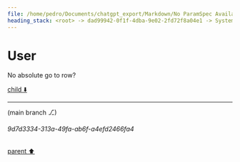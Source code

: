 ```yaml
---
file: /home/pedro/Documents/chatgpt_export/Markdown/No ParamSpec Available.md
heading_stack: <root> -> dad99942-0f1f-4dba-9e02-2fd72f8a04e1 -> System -> 958b6e43-778f-4c79-88fc-d066a7cf90df -> System -> aaa2e994-c802-4cf3-842c-5533a1176f22 -> User -> 9f0c2854-2b94-4ff5-a675-13553ec0e0e8 -> Assistant -> 6c19a463-bae2-4a48-bdbc-85cc7cfd53bb -> Tool -> eb2cd2fb-58e5-459e-96e0-722fcd9c674f -> Assistant -> aaa292bc-ed3a-48ba-9c8e-2e8e7547b2ae -> User -> 60c029bf-2cb5-4845-8273-0b3ed78b13e8 -> Assistant -> aaa2874c-c2c4-425a-b2bf-4aad055089c3 -> User -> 76ce0814-52dd-400c-993b-cb1ca0f29863 -> Assistant -> 2a2229e8-9fb6-44d6-a5f1-34d925bbed85 -> Tool -> c18f6738-9091-40ca-833c-3aaa0e193e60 -> Assistant -> 21c42781-065c-4772-9c46-ffb387433ec9 -> Assistant -> aaa23e56-62bb-4050-aa00-a7c28fd14827 -> User -> 1131b2ec-ad6f-4b0f-8c2a-a584eaa695ce -> Assistant -> CIELAB -> CIE XYZ -> aaa293fd-2f16-4ef2-b0a1-456259823b50 -> User -> 0a42b66d-b93f-4522-95b3-f61f3dc0e695 -> Assistant -> dea296ac-6ae7-487a-b8b5-2cae906092ec -> Tool -> 4952cf67-eb49-4fab-af41-0d1be8ca665a -> Assistant -> aaa279b8-4797-4641-8eee-4f489a4e4d5b -> User -> aaa24466-7c1e-45ee-8858-48fb25dec843 -> User -> d094c262-9c72-42d1-87c3-39801d1e77d2 -> Assistant -> aaa2a396-d91d-4a09-b45f-9dd21d41a9a0 -> User -> 646ed682-3b4e-4645-9cf1-ab9aedc228c1 -> Assistant -> Installation -> Code Example -> aaa2b416-822c-44b4-a516-96fd56660e7d -> User -> 58273d21-3231-4a63-ae06-71ac9d69e3d9 -> Assistant -> aaa27fcd-a5a0-4c7d-8755-43e5e968d2a8 -> User -> 1e09afaa-2d87-47ab-960e-bb1edb5d6913 -> Assistant -> aaa2192f-cfa6-4654-8823-9253d29ffeaa -> User -> 41869692-504e-47db-8e62-fef73a04e662 -> Assistant -> 9374b3f7-9d6c-42ed-b260-9e3c3addd01c -> Tool -> b992dfa7-126d-4c80-a0e0-d4c0b70f4464 -> Assistant -> 78e6f98f-9d5e-4b01-a373-fe799c2f2cca -> Assistant -> aaa23bd2-1802-4f6c-a56e-254ca1b418ca -> User -> b9056303-45a1-4723-9888-afa1b3241536 -> Assistant -> ANSI Escape Codes for Cursor Control -> Cursor Positioning -> Cursor Visibility -> Save and Restore -> Scrolling -> Erasing -> Text Modification -> 8e2f2ee8-7c25-4fc1-ad89-0b4954d300d2 -> Assistant -> b72d7d44-517e-4406-9a6b-8af0a49a003b -> Tool -> 53de5447-9718-4734-a05d-339b2bbc98a3 -> Assistant -> aaa27869-259c-4ccd-8f2a-410d47b24443 -> User
---
```

# User

No absolute go to row?

[child ⬇️](#9d7d3334-313a-49fa-ab6f-a4efd2466fa4)

---

(main branch ⎇)
###### 9d7d3334-313a-49fa-ab6f-a4efd2466fa4
[parent ⬆️](#aaa27869-259c-4ccd-8f2a-410d47b24443)
